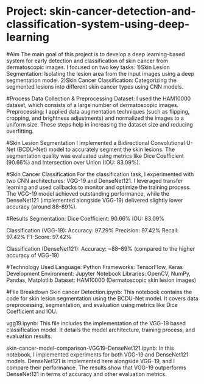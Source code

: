 # Project: skin-cancer-detection-and-classification-system-using-deep-learning

#Aim
The main goal of this project is to develop a deep learning-based system for early detection and classification of skin cancer from dermatoscopic images. I focused on two key tasks:
1)Skin Lesion Segmentation: Isolating the lesion area from the input images using a deep segmentation model.
2)Skin Cancer Classification: Categorizing the segmented lesions into different skin cancer types using CNN models.

#Process
Data Collection & Preprocessing
Dataset: I used the HAM10000 dataset, which consists of a large number of dermatoscopic images.
Preprocessing: I applied data augmentation techniques (such as flipping, cropping, and brightness adjustments) and normalized the images to a uniform size. These steps help in increasing the dataset size and reducing overfitting.

#Skin Lesion Segmentation
I implemented a Bidirectional Convolutional U-Net (BCDU-Net) model to accurately segment the skin lesions.
The segmentation quality was evaluated using metrics like Dice Coefficient (90.66%) and Intersection over Union (IOU: 83.09%).

#Skin Cancer Classification
For the classification task, I experimented with two CNN architectures: VGG-19 and DenseNet121.
I leveraged transfer learning and used callbacks to monitor and optimize the training process.
The VGG-19 model achieved outstanding performance, while the DenseNet121 (implemented alongside VGG-19) delivered slightly lower accuracy (around 88–89%).

#Results
Segmentation:
Dice Coefficient: 90.66%
IOU: 83.09%

Classification (VGG-19):
Accuracy: 97.29%
Precision: 97.42%
Recall: 97.42%
F1-Score: 97.42%

Classification (DenseNet121):
Accuracy: ~88–89% (compared to the higher accuracy of VGG-19)

#Technology Used
Language: Python
Frameworks: TensorFlow, Keras
Development Environment: Jupyter Notebook
Libraries: OpenCV, NumPy, Pandas, Matplotlib
Dataset: HAM10000 (Dermatoscopic skin lesion images)

#File Breakdown
Skin cancer Detection.ipynb:
This notebook contains the code for skin lesion segmentation using the BCDU-Net model. It covers data preprocessing, segmentation, and evaluation using metrics like Dice Coefficient and IOU.

vgg19.ipynb:
This file includes the implementation of the VGG-19 based classification model. It details the model architecture, training process, and evaluation results.

skin-cancer-model-comparison-VGG19-DenseNet121.ipynb:
In this notebook, I implemented experiments for both VGG-19 and DenseNet121 models. DenseNet121 is implemented here alongside VGG-19, and I compare their performance. The results show that VGG-19 outperforms DenseNet121 in terms of accuracy and other evaluation metrics.
